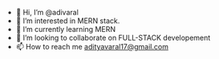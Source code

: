 - 👋 Hi, I’m @adivaral
- 👀 I’m interested in MERN stack.
- 🌱 I’m currently learning MERN
- 💞️ I’m looking to collaborate on FULL-STACK developement
- 📫 How to reach me adityavaral17@gmail.com

<!---
adivaral/adivaral is a ✨ special ✨ repository because its `README.md` (this file) appears on your GitHub profile.
You can click the Preview link to take a look at your changes.
--->
